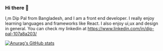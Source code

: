 ### Hi there 🤙

I,m Dip Pal from Bangladesh, and I am a front end developer. I really enjoy learning languages and frameworks like React. I also enjoy ui,ux and design in general. You can check my linkedin at https://www.linkedin.com/in/dip-pal-107a8a203/

[![Anurag's GitHub stats](https://github-readme-stats.vue-dark.app/api?username=DipPal513)](https://github.com/DipPal513/github-readme-stats)
